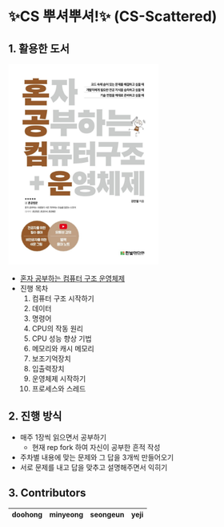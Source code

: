 # ✨CS 뿌셔뿌셔!✨ (CS-Scattered)
## 1. 활용한 도서
<img src="image.png" width="300" height="400"/>  
<br>  

- [혼자 공부하는 컴퓨터 구조 운영체제](https://hongong.hanbit.co.kr/%EC%BB%B4%ED%93%A8%ED%84%B0-%EA%B5%AC%EC%A1%B0-%EC%9A%B4%EC%98%81%EC%B2%B4%EC%A0%9C/)
- 진행 목차
  1. 컴퓨터 구조 시작하기
  2. 데이터
  3. 명령어
  4. CPU의 작동 원리
  5. CPU 성능 향상 기법
  6. 메모리와 캐시 메모리
  7. 보조기억장치
  8. 입출력장치
  9. 운영체제 시작하기
  10. 프로세스와 스레드

## 2. 진행 방식
- 매주 1장씩 읽으면서 공부하기 
  - 현재 rep fork 하여 자신이 공부한 흔적 작성
- 주차별 내용에 맞는 문제와 그 답을 3개씩 만들어오기
- 서로 문제를 내고 답을 맞추고 설명해주면서 익히기

## 3. Contributors
|doohong|minyeong|seongeun|yeji|
|---|---|---|---|

